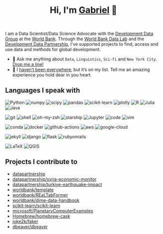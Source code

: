 <h1 align="center">
  Hi, I'm <a href="https://g4brielvs.me" target="_blank">Gabriel</a> 👋
</h1>
<br>

I am a Data Scientist/Data Science Advocate with the [Development Data Group](https://www.worldbank.org/en/about/unit/unit-dec#2) at the [World Bank](https://worldbank.org).   Through the [World Bank Data Lab](https://wbdatalab.org) and the [Development Data Partnership](https://datapartnership.org), I've supported projects to find, access and use data and methods for global development. 

- 💬  Ask me anything about `Data`, `Linguistics`, `Sci-fi` and `New York City`. [Drop me a line!](https://github.com/g4brielvs/g4brielvs/discussions)
- 🚀 I [haven’t been everywhere](https://g4brielvs.me/about/), but it’s on my list. Tell me an amazing experience you hold dear in you heart. 

## Languages I speak with

<a><img alt="Python" src="https://img.shields.io/badge/Python-3776AB?style=for-the-badge&logo=python&logoColor=white"></a>
<a><img alt="numpy" src="https://img.shields.io/badge/Numpy-777BB4?style=for-the-badge&logo=numpy&logoColor=white"></a>
<a><img alt="scipy" src="https://img.shields.io/badge/SciPy-654FF0?style=for-the-badge&logo=SciPy&logoColor=white"></a>
<a><img alt="pandas" src="https://img.shields.io/badge/Pandas-2C2D72?style=for-the-badge&logo=pandas&logoColor=white"></a>
<a><img alt="scikit-learn" src="https://img.shields.io/badge/scikit_learn-F7931E?style=for-the-badge&logo=scikit-learn&logoColor=white"></a>
<a><img alt="plotly" src="https://img.shields.io/badge/Plotly-239120?style=for-the-badge&logo=plotly&logoColor=white"></a>
<a><img alt="R" src="https://img.shields.io/badge/R-276DC3?style=for-the-badge&logo=r&logoColor=white"></a>
<a><img alt="Julia" src="https://img.shields.io/badge/Julia-9558B2?style=for-the-badge&logo=julia&logoColor=white"></a>
<a><img alt="Java" src="https://img.shields.io/badge/Java-ED8B00?style=for-the-badge&logo=java&logoColor=white"></a>

<a><img alt="git" src="https://img.shields.io/badge/Git-F05032?style=for-the-badge&logo=git&logoColor=white"></a>
<a><img alt="shell" src="https://img.shields.io/badge/Shell_Script-121011?style=for-the-badge&logo=gnu-bash&logoColor=white"></a>
<a><img alt="oh-my-zsh" src="https://img.shields.io/badge/oh_my_zsh-1A2C34?style=for-the-badge&logo=ohmyzsh&logoColor=white"></a>
<a><img alt="starship" src="https://img.shields.io/badge/starship-DD0B78?style=for-the-badge&logo=starship&logoColor=white"></a>
<a><img alt="Jupyter" src="https://img.shields.io/badge/Jupyter-F37626.svg?&style=for-the-badge&logo=Jupyter&logoColor=white"></a>
<a><img alt="code" src="https://img.shields.io/badge/Visual_Studio_Code-0078D4?style=for-the-badge&logo=visual%20studio%20code&logoColor=white"></a>
<a><img alt="vim" src="https://img.shields.io/badge/VIM-%2311AB00.svg?&style=for-the-badge&logo=vim&logoColor=white"></a>

<a><img alt="conda" src="https://img.shields.io/badge/conda-342B029.svg?&style=for-the-badge&logo=anaconda&logoColor=white"></a>
<a><img alt="docker" src="https://img.shields.io/badge/Docker-2CA5E0?style=for-the-badge&logo=docker&logoColor=white"></a>
<a><img alt="github-actions" src="https://img.shields.io/badge/GitHub_Actions-2088FF?style=for-the-badge&logo=github-actions&logoColor=white"></a>
<a><img alt="aws" src="https://img.shields.io/badge/Amazon_AWS-FF9900?style=for-the-badge&logo=amazonaws&logoColor=white"></a>
<a><img alt="google-cloud" src="https://img.shields.io/badge/Google_Cloud-4285F4?style=for-the-badge&logo=google-cloud&logoColor=white"></a>

<a><img alt="jekyll" src="https://img.shields.io/badge/Jekyll-CC0000?style=for-the-badge&logo=Jekyll&logoColor=white"></a>
<a><img alt="django" src="https://img.shields.io/badge/Django-092E20?style=for-the-badge&logo=django&logoColor=white"></a>
<a><img alt="flask" src="https://img.shields.io/badge/Flask-000000?style=for-the-badge&logo=flask&logoColor=white"></a>
<a><img alt="rubyonrails" src="https://img.shields.io/badge/Ruby_on_Rails-CC0000?style=for-the-badge&logo=ruby-on-rails&logoColor=white"></a>

<a><img alt="LaTeX" src="https://img.shields.io/badge/LaTeX-47A141?style=for-the-badge&logo=LaTeX&logoColor=white"></a>
<a><img alt="QGIS" src="https://img.shields.io/badge/qgis-3.20_Odense-93b023?&style=for-the-badge&logo=qgis&logoColor=white"></a>

## Projects I contribute to

- [datapartnership](https://github.com/datapartnership/datapartnership.github.io)
- [datapartnership/syria-economic-monitor](https://datapartnership.org/syria-economic-monitor)
- [datapartnership/turkiye-earthquake-impact](https://datapartnership.org/turkiye-earthquake-impact)
- [worldbank/template](https://github.com/worldbank/template)
- [worldbank/REaLTabFormer](https://github.com/worldbank/REaLTabFormer) 
- [worldbank/dime-data-handbook](https://github.com/worldbank/dime-data-handbook)
- [scikit-learn/scikit-learn](https://github.com/scikit-learn/scikit-learn)
- [microsoft/PlanetaryComputerExamples](https://github.com/microsoft/PlanetaryComputerExamples)
- [Homebrew/homebrew-cask](https://github.com/Homebrew/homebrew-cask)
- [joke2k/faker](https://github.com/joke2k/faker)
- [dbeaver/dbeaver](https://github.com/dbeaver/dbeaver)

